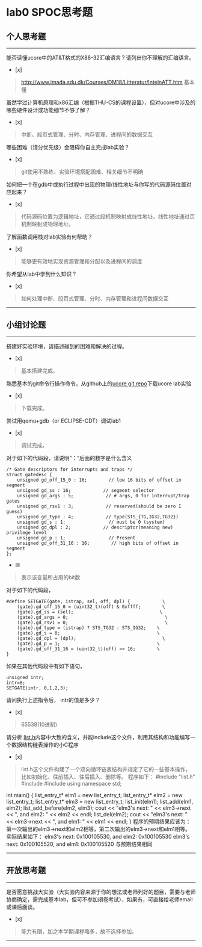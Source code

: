 # lab0 SPOC思考题

## 个人思考题

---

能否读懂ucore中的AT&T格式的X86-32汇编语言？请列出你不理解的汇编语言。
- [x]  

>  http://www.imada.sdu.dk/Courses/DM18/Litteratur/IntelnATT.htm
    基本懂

虽然学过计算机原理和x86汇编（根据THU-CS的课程设置），但对ucore中涉及的哪些硬件设计或功能细节不够了解？
- [x]  

>   中断、段页式管理、分时、内存管理、进程间的数据交互


哪些困难（请分优先级）会阻碍你自主完成lab实验？
- [x]  

>   git使用不熟练、实验环境搭配困难、相关细节不明确

如何把一个在gdb中或执行过程中出现的物理/线性地址与你写的代码源码位置对应起来？
- [x]  

>   代码源码位置为逻辑地址，它通过段机制映射成线性地址，线性地址通过页机制映射成物理地址。

了解函数调用栈对lab实验有何帮助？
- [x]  

>   能够更有效地实现资源管理和分配以及进程间的调度

你希望从lab中学到什么知识？
- [x]  

>   如何处理中断、段页式管理、分时、内存管理和进程间数据交互

---

## 小组讨论题

---

搭建好实验环境，请描述碰到的困难和解决的过程。
- [x]  

> 基本搭建完成。

熟悉基本的git命令行操作命令，从github上的[ucore git repo](http://www.github.com/chyyuu/ucore_lab)下载ucore lab实验
- [x]  

> 下载完成。

尝试用qemu+gdb（or ECLIPSE-CDT）调试lab1
- [x]  

> 调试完成。

对于如下的代码段，请说明”：“后面的数字是什么含义
```
/* Gate descriptors for interrupts and traps */
struct gatedesc {
    unsigned gd_off_15_0 : 16;        // low 16 bits of offset in segment
    unsigned gd_ss : 16;            // segment selector
    unsigned gd_args : 5;            // # args, 0 for interrupt/trap gates
    unsigned gd_rsv1 : 3;            // reserved(should be zero I guess)
    unsigned gd_type : 4;            // type(STS_{TG,IG32,TG32})
    unsigned gd_s : 1;                // must be 0 (system)
    unsigned gd_dpl : 2;            // descriptor(meaning new) privilege level
    unsigned gd_p : 1;                // Present
    unsigned gd_off_31_16 : 16;        // high bits of offset in segment
};
```
- [x]  

> 表示该变量所占用的bit数

对于如下的代码段，
```
#define SETGATE(gate, istrap, sel, off, dpl) {            \
    (gate).gd_off_15_0 = (uint32_t)(off) & 0xffff;        \
    (gate).gd_ss = (sel);                                \
    (gate).gd_args = 0;                                    \
    (gate).gd_rsv1 = 0;                                    \
    (gate).gd_type = (istrap) ? STS_TG32 : STS_IG32;    \
    (gate).gd_s = 0;                                    \
    (gate).gd_dpl = (dpl);                                \
    (gate).gd_p = 1;                                    \
    (gate).gd_off_31_16 = (uint32_t)(off) >> 16;        \
}
```
如果在其他代码段中有如下语句，
```
unsigned intr;
intr=8;
SETGATE(intr, 0,1,2,3);
```
请问执行上述指令后， intr的值是多少？
- [x]  

> 65538(10进制)

请分析 [list.h](https://github.com/chyyuu/ucore_lab/blob/master/labcodes/lab2/libs/list.h)内容中大致的含义，并能include这个文件，利用其结构和功能编写一个数据结构链表操作的小C程序
- [x]  

> list.h这个文件构建了一个双向循环链表结构并规定了它的一些基本操作，比如初始化、往前插入、往后插入、删除等。
  程序如下：
  #include "list.h"
  #include <cstdlib>
  #include <iostream>
  using namespace std;

  int main()
  {
      list_entry_t* elm1 = new list_entry_t;
      list_entry_t* elm2 = new list_entry_t;
      list_entry_t* elm3 = new list_entry_t;
      list_init(elm1);
      list_add(elm1, elm2);
      list_add_before(elm2, elm3);
      cout << "elm3's next: " << elm3->next << ", and elm2: " << elm2 << endl;
      list_del(elm2);
      cout << "elm3's next: " << elm3->next << ", and elm1: " << elm1 << endl;
  }
  程序的预期结果应该为：第一次输出的elm3->next和elm2相等，第二次输出的elm3->next和elm1相等。
  实际结果如下：
  elm3's next: 0x100105530, and elm2: 0x100105530
  elm3's next: 0x100105520, and elm1: 0x100105520
  与预期结果相同


---

## 开放思考题

---

是否愿意挑战大实验（大实验内容来源于你的想法或老师列好的题目，需要与老师协商确定，需完成基本lab，但可不参加闭卷考试），如果有，可直接给老师email或课后面谈。
- [x]  

>  能力有限，加之本学期课程略多，故不选择参加。

---
